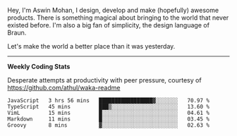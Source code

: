 Hey, I'm Aswin Mohan, I design, develop and make (hopefully) awesome products. There is something magical about bringing to the world that never existed before. I'm also a big fan of simplicity, the design language of Braun. 

Let's make the world a better place than it was yesterday.

<hr />

**Weekly Coding Stats**

Desperate attempts at productivity with peer pressure, courtesy of https://github.com/athul/waka-readme

<!--START_SECTION:waka-->
```text
JavaScript   3 hrs 56 mins   █████████████████▓░░░░░░░   70.97 % 
TypeScript   45 mins         ███▒░░░░░░░░░░░░░░░░░░░░░   13.60 % 
VimL         15 mins         █░░░░░░░░░░░░░░░░░░░░░░░░   04.61 % 
Markdown     11 mins         █░░░░░░░░░░░░░░░░░░░░░░░░   03.45 % 
Groovy       8 mins          ▓░░░░░░░░░░░░░░░░░░░░░░░░   02.63 % 
```
<!--END_SECTION:waka-->
